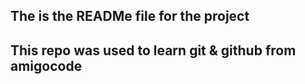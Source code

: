 ## The is the READMe file for the project
## This repo was used to learn git & github from amigocode
